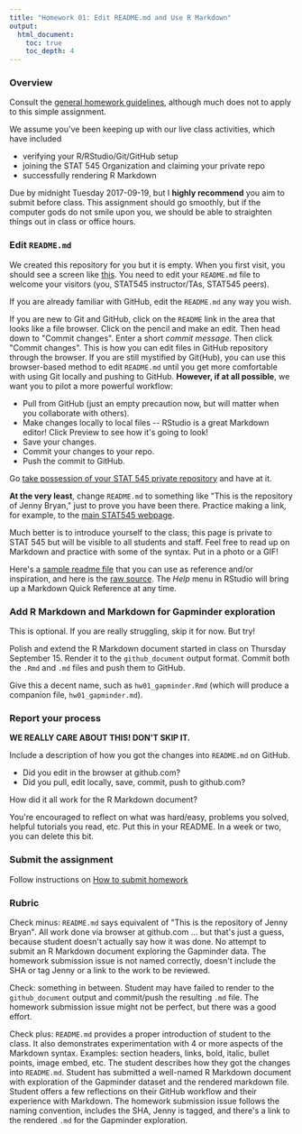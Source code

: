 ```yaml
---
title: "Homework 01: Edit README.md and Use R Markdown"
output:
  html_document:
    toc: true
    toc_depth: 4
---
```


### Overview

Consult the [general homework guidelines](hw00_homework-guidelines.html), although much does not to apply to this simple assignment.

We assume you've been keeping up with our live class activities, which have included

  * verifying your R/RStudio/Git/GitHub setup
  * joining the STAT 545 Organization and claiming your private repo
  * successfully rendering R Markdown

Due by midnight Tuesday 2017-09-19, but I **highly recommend** you aim to submit before class. This assignment should go smoothly, but if the computer gods do not smile upon you, we should be able to straighten things out in class or office hours.

### Edit `README.md`

We created this repository for you but it is empty. When you first visit, you should see a screen like [this](img/screenshot-new-repo-with-readme.png). You need to edit your `README.md` file to welcome your visitors (you, STAT545 instructor/TAs, STAT545 peers).

If you are already familiar with GitHub, edit the `README.md` any way you wish.

If you are new to Git and GitHub, click on the `README` link in the area that looks like a file browser. Click on the pencil and make an edit. Then head down to "Commit changes". Enter a short *commit message*. Then click "Commit changes". This is how you can edit files in GitHub repository through the browser. If you are still mystified by Git(Hub), you can use this browser-based method to edit `README.md` until you get more comfortable with using Git locally and pushing to GitHub. __However, if at all possible__, we want you to pilot a more powerful workflow:

  - Pull from GitHub (just an empty precaution now, but will matter when you collaborate with others).
  - Make changes locally to local files -- RStudio is a great Markdown editor! Click Preview to see how it's going to look!
  - Save your changes.
  - Commit your changes to your repo.
  - Push the commit to GitHub.

Go [take possession of your STAT 545 private repository](git08_claim-stat545-repo.html) and have at it.

__At the very least__, change `README.md` to something like "This is the repository of Jenny Bryan," just to prove you have been there. Practice making a link, for example, to the [main STAT545 webpage](http://stat545.com).

Much better is to introduce yourself to the class; this page is private to STAT 545 but will be visible to all students and staff. Feel free to read up on Markdown and practice with some of the syntax. Put in a photo or a GIF!

Here's a [sample readme file](https://github.com/STAT545-UBC/STAT545-UBC.github.io/blob/master/hw01_sample_readme.md) that you can use as reference and/or inspiration, and here is the [raw source](https://raw.githubusercontent.com/STAT545-UBC/STAT545-UBC.github.io/master/hw01_sample_readme.md). The *Help* menu in RStudio will bring up a Markdown Quick Reference at any time.


### Add R Markdown and Markdown for Gapminder exploration

This is optional. If you are really struggling, skip it for now. But try!

Polish and extend the R Markdown document started in class on Thursday September 15. Render it to the `github_document` output format. Commit both the `.Rmd` and `.md` files and push them to GitHub.

Give this a decent name, such as `hw01_gapminder.Rmd` (which will produce a companion file, `hw01_gapminder.md`).

### Report your process

**WE REALLY CARE ABOUT THIS! DON'T SKIP IT.**

Include a description of how you got the changes into `README.md` on GitHub.

  * Did you edit in the browser at github.com?
  * Did you pull, edit locally, save, commit, push to github.com?

How did it all work for the R Markdown document?

You're encouraged to reflect on what was hard/easy, problems you solved, helpful tutorials you read, etc. Put this in your README. In a week or two, you can delete this bit.

### Submit the assignment

Follow instructions on [How to submit homework](hw00_homework-guidelines.html#how-to-submit-homework)

### Rubric

Check minus: `README.md` says equivalent of "This is the repository of Jenny Bryan". All work done via browser at github.com ... but that's just a guess, because student doesn't actually say how it was done. No attempt to submit an R Markdown document exploring the Gapminder data. The homework submission issue is not named correctly, doesn't include the SHA or tag Jenny or a link to the work to be reviewed.

Check: something in between. Student may have failed to render to the `github_document` output and commit/push the resulting `.md` file. The homework submission issue might not be perfect, but there was a good effort.

Check plus: `README.md` provides a proper introduction of student to the class. It also demonstrates experimentation with 4 or more aspects of the Markdown syntax. Examples: section headers, links, bold, italic, bullet points, image embed, etc. The student describes how they got the changes into `README.md`. Student has submitted a well-named R Markdown document with exploration of the Gapminder dataset and the rendered markdown file. Student offers a few reflections on their GitHub workflow and their experience with Markdown. The homework submission issue follows the naming convention, includes the SHA, Jenny is tagged, and there's a link to the rendered `.md` for the Gapminder exploration.
